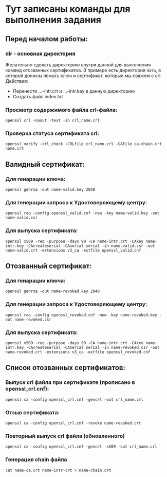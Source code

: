 # Тут записаны команды для выполнения задания

## Перед началом работы:

### dir - основная директория

Желательно сделать директорию внутри данной для выполнения команд отозванных сертификатов.
В примере есть директория ```data```, в которой должны лежать ключ и сертификат, которые мы свяжем с crl.
Действия:
- Перенести ...-intr.crt и ...-intr.key в данную директорию
- Создать файл index.txt


### Просмотр содержимого файла crl-файла:
```
openssl crl -noout -text -in crl_name.crl
```

### Проверка статуса сертификата crl:
```
openssl verify -crl_check -CRLfile crl_name.crl -CAfile ca-chain.crt name.crt
```



## Валидный сертификат:

### Для генарации ключа:
```
openssl genrsa -out name-valid.key 2048
```

### Для генерации запроса к Удостоверяющему центру:
```
openssl req -config openssl_valid.cnf -new -key name-valid.key -out name-valid.csr
```

### Для выпуска сертификата:
```
openssl x509 -req -purpose -days 90 -CA name-intr.crt -CAkey name-intr.key -CAcreateserial -CAserial serial -in name-valid.csr -out name-valid.crt -extensions v3_ca -extfile openssl_valid.cnf
``` 


## Отозванный сертификат:

### Для генарации ключа:
```
openssl genrsa -out name-revoked.key 2048
```

### Для генерации запроса к Удостоверяющему центру:
```
openssl req -config openssl_revoked.cnf -new -key name-revoked.key -out name-revoked.csr
```

### Для выпуска сертификата:
```
openssl x509 -req -purpose -days 90 -CA name-intr.crt -CAkey name-intr.key -CAcreateserial -CAserial serial -in name-revoked.csr -out name-revoked.crt -extensions v3_ca -extfile openssl_revoked.cnf
``` 



## Список отозванных сертификатов:

### Выпуск crl файла при сертификате (прописано в openssl_crl.cnf):
```
openssl ca -config openssl_crl.cnf -gencrl -out crl_name.crl
```

### Отзыв сертификата:
```
openssl ca -config openssl_crl.cnf -revoke name-revoked.crt 
```

### Повторный выпуск crl файла (обновленного)
```
openssl ca -config openssl_crl.cnf -gencrl -x509 -out crl_name.crl
```

### Генерация chain файла
```
cat name-ca.crt name-intr-crt > name-chain.crt
```

